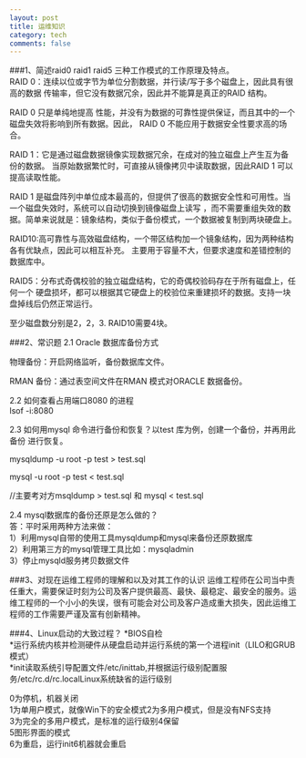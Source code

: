 ```yaml
---
layout: post
title: 运维知识
category: tech
comments: false
---
```

###1、简述raid0 raid1 raid5 三种工作模式的工作原理及特点。  
RAID 0：连续以位或字节为单位分割数据，并行读/写于多个磁盘上，因此具有很高的数据 传输率，但它没有数据冗余，因此并不能算是真正的RAID 结构。

RAID 0 只是单纯地提高 性能，并没有为数据的可靠性提供保证，而且其中的一个磁盘失效将影响到所有数据。因此， RAID 0 不能应用于数据安全性要求高的场合。

RAID 1：它是通过磁盘数据镜像实现数据冗余，在成对的独立磁盘上产生互为备份的数据。 当原始数据繁忙时，可直接从镜像拷贝中读取数据，因此RAID 1 可以提高读取性能。

RAID 1 是磁盘阵列中单位成本最高的，但提供了很高的数据安全性和可用性。当一个磁盘失效时，系统可以自动切换到镜像磁盘上读写 ，而不需要重组失效的数据。简单来说就是：镜象结构，类似于备份模式，一个数据被复制到两块硬盘上。 

RAID10:高可靠性与高效磁盘结构，一个带区结构加一个镜象结构，因为两种结构各有优缺点，因此可以相互补充。 主要用于容量不大，但要求速度和差错控制的数据库中。

RAID5：分布式奇偶校验的独立磁盘结构，它的奇偶校验码存在于所有磁盘上，任何一个 硬盘损坏，都可以根据其它硬盘上的校验位来重建损坏的数据。支持一块盘掉线后仍然正常运行。

至少磁盘数分别是2，2，3. RAID10需要4块。

###2、常识题
2.1 Oracle 数据库备份方式    

物理备份：开启网络监听，备份数据库文件。 

RMAN 备份：通过表空间文件在RMAN 模式对ORACLE 数据备份。 

2.2 如何查看占用端口8080 的进程   
lsof -i:8080

2.3 如何用mysql 命令进行备份和恢复？以test 库为例，创建一个备份，并再用此备份 进行恢复。   

mysqldump -u root -p test > test.sql 

mysql -u root -p test < test.sql 

//主要考对方msqldump > test.sql 和 mysql < test.sql 

2.4 mysql数据库的备份还原是怎么做的？  
答：平时采用两种方法来做：  
1）利用mysql自带的使用工具mysqldump和mysql来备份还原数据库  
2）利用第三方的mysql管理工具比如：mysqladmin   
3）停止mysqld服务拷贝数据文件

###3、对现在运维工程师的理解和以及对其工作的认识
运维工程师在公司当中责任重大，需要保证时刻为公司及客户提供最高、最快、最稳定、最安全的服务。运维工程师的一个小小的失误，很有可能会对公司及客户造成重大损失，因此运维工程师的工作需要严谨及富有创新精神。

###4、Linux启动的大致过程？
*BIOS自检  
*运行系统内核并检测硬件从硬盘启动并运行系统的第一个进程init（LILO和GRUB模式）  
*init读取系统引导配置文件/etc/inittab,并根据运行级别配置服务/etc/rc.d/rc.localLinux系统缺省的运行级别

0为停机，机器关闭  
1为单用户模式，就像Win下的安全模式2为多用户模式，但是没有NFS支持  
3为完全的多用户模式，是标准的运行级别4保留  
5图形界面的模式  
6为重启，运行init6机器就会重启  